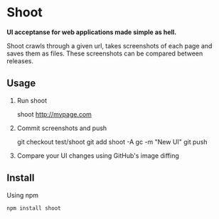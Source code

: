 # Shoot

**UI acceptanse for web applications made simple as hell.**

Shoot crawls through a given url, takes screenshots of each page and saves them as files.
These screenshots can be compared between releases.

## Usage

1. Run shoot

    shoot http://mypage.com

2. Commit screenshots and push

    git checkout test/shoot
    git add shoot -A
    gc -m "New UI"
    git push

3. Compare your UI changes using GitHub's image diffing

## Install

Using npm

    npm install shoot
